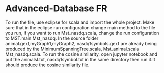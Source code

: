 # Advanced-Database FR
To run the file, use eclipse for scala and import the whole project. Make sure that in the eclipse run configuration change main method
to the file you run, if you want to run Mst_nasdq.scala, change the run configuration to MST.main.Mst_nasdq. In the source folder animal.gexf,myGraph1,myGraph2,
nasdq1symbols.gexf are already being produced by the MinimumSpanningTree.scala, Mst_animal.scala Mst_nasdq.scala. To run the cosine similarity, open jupyter notebook and put the animalsl.txt, nasdq1symbol.txt in the same directory then run it.It should produce the cosine similarity file.
